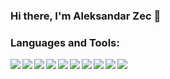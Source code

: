### Hi there, I'm Aleksandar Zec 👋

<!--
**acikaz/acikaz** is a ✨ _special_ ✨ repository because its `README.md` (this file) appears on your GitHub profile.

Here are some ideas to get you started:

- 🔭 I’m currently working on ...
- 🌱 I’m currently learning ...
- 👯 I’m looking to collaborate on ...
- 🤔 I’m looking for help with ...
- 💬 Ask me about ...
- 📫 How to reach me: ...
- 😄 Pronouns: ...
- ⚡ Fun fact: ...
-->
### Languages and Tools:
<img align="left" src="https://img.shields.io/badge/Python-14354C?style=for-the-badge&logo=python&logoColor=white" />
<img align="left" src="https://img.shields.io/badge/Django-092E20?style=for-the-badge&logo=django&logoColor=white" />
<img align="left" src="https://img.shields.io/badge/JavaScript-F7DF1E?style=for-the-badge&logo=javascript&logoColor=black" />
<img align="left" src="https://img.shields.io/badge/HTML5-E34F26?style=for-the-badge&logo=html5&logoColor=white" />
<img align="left" src="https://img.shields.io/badge/CSS3-1572B6?style=for-the-badge&logo=css3&logoColor=white" />
<img align="left" src="https://img.shields.io/badge/Amazon_AWS-232F3E?style=for-the-badge&logo=amazon-aws&logoColor=white" />
<div align="center">
  <img align="left" src="https://img.shields.io/badge/Bootstrap-563D7C?style=for-the-badge&logo=bootstrap&logoColor=white" />
  <img align="left" src="https://img.shields.io/badge/PHP-777BB4?style=for-the-badge&logo=php&logoColor=white" />
  <img align="left" src="https://img.shields.io/badge/MySQL-00000F?style=for-the-badge&logo=mysql&logoColor=white" />
  <img align="left" src="https://img.shields.io/badge/SQLite-07405E?style=for-the-badge&logo=sqlite&logoColor=white" />
</div>

